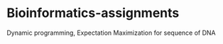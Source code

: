 Bioinformatics-assignments
==========================

Dynamic programming,  Expectation Maximization for sequence of DNA
